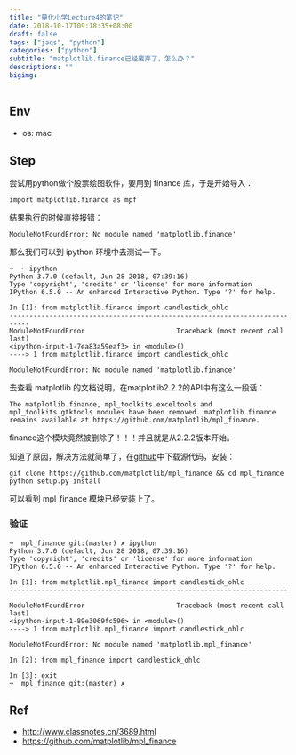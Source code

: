 ```yaml
---
title: "量化小学Lecture4的笔记"
date: 2018-10-17T09:18:35+08:00
draft: false
tags: ["jaqs", "python"]
categories: ["python"]
subtitle: "matplotlib.finance已经废弃了，怎么办？"
descriptions: ""
bigimg:
---
```


## Env

- os: mac


## Step

尝试用python做个股票绘图软件，要用到 finance 库，于是开始导入：

```
import matplotlib.finance as mpf
```
结果执行的时候直接报错：

```
ModuleNotFoundError: No module named 'matplotlib.finance'
```

那么我们可以到 ipython 环境中去测试一下。

```
➜  ~ ipython
Python 3.7.0 (default, Jun 28 2018, 07:39:16)
Type 'copyright', 'credits' or 'license' for more information
IPython 6.5.0 -- An enhanced Interactive Python. Type '?' for help.

In [1]: from matplotlib.finance import candlestick_ohlc
---------------------------------------------------------------------------
ModuleNotFoundError                       Traceback (most recent call last)
<ipython-input-1-7ea83a59eaf3> in <module>()
----> 1 from matplotlib.finance import candlestick_ohlc

ModuleNotFoundError: No module named 'matplotlib.finance'
```

去查看 matplotlib 的文档说明，在matplotlib2.2.2的API中有这么一段话：

```
The matplotlib.finance, mpl_toolkits.exceltools and mpl_toolkits.gtktools modules have been removed. matplotlib.finance remains available at https://github.com/matplotlib/mpl_finance.
```

finance这个模块竟然被删除了！！！并且就是从2.2.2版本开始。

知道了原因，解决方法就简单了，在[github](https://github.com/matplotlib/mpl_finance)中下载源代码，安装：

```
git clone https://github.com/matplotlib/mpl_finance && cd mpl_finance
python setup.py install
```
可以看到 mpl_finance 模块已经安装上了。

### 验证

```
➜  mpl_finance git:(master) ✗ ipython
Python 3.7.0 (default, Jun 28 2018, 07:39:16)
Type 'copyright', 'credits' or 'license' for more information
IPython 6.5.0 -- An enhanced Interactive Python. Type '?' for help.

In [1]: from matplotlib.mpl_finance import candlestick_ohlc
---------------------------------------------------------------------------
ModuleNotFoundError                       Traceback (most recent call last)
<ipython-input-1-89e3069fc596> in <module>()
----> 1 from matplotlib.mpl_finance import candlestick_ohlc

ModuleNotFoundError: No module named 'matplotlib.mpl_finance'

In [2]: from mpl_finance import candlestick_ohlc

In [3]: exit
➜  mpl_finance git:(master) ✗
```

## Ref

- http://www.classnotes.cn/3689.html
- https://github.com/matplotlib/mpl_finance